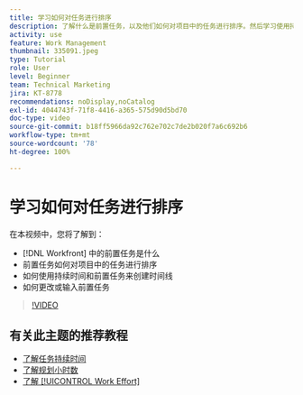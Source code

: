```yaml
---
title: 学习如何对任务进行排序
description: 了解什么是前置任务，以及他们如何对项目中的任务进行排序。然后学习使用持续时间和前置任务来创建时间线。
activity: use
feature: Work Management
thumbnail: 335091.jpeg
type: Tutorial
role: User
level: Beginner
team: Technical Marketing
jira: KT-8778
recommendations: noDisplay,noCatalog
exl-id: 4044743f-71f8-4416-a365-575d90d5bd70
doc-type: video
source-git-commit: b18ff5966da92c762e702c7de2b020f7a6c692b6
workflow-type: tm+mt
source-wordcount: '78'
ht-degree: 100%

---
```


# 学习如何对任务进行排序

在本视频中，您将了解到：

* [!DNL  Workfront] 中的前置任务是什么
* 前置任务如何对项目中的任务进行排序
* 如何使用持续时间和前置任务来创建时间线
* 如何更改或输入前置任务

>[!VIDEO](https://video.tv.adobe.com/v/335091/?quality=12&learn=on)

<!---
Learn more urls
There's a lot more you can learn about predecessors, such as dependency type and lag. [!DNL Workfront] recommends getting the basics down first, then pulling those other features into your project planning. If you're curious, here are some articles about additional functionality.
Overview of task predecessors
Create predecessor relationships by chaining tasks
Creating a predecessor relationship on the task list
Overview of lag types
Overview of task dependency types
--->

## 有关此主题的推荐教程

* [了解任务持续时间](/help/manage-work/tasks/understand-task-durations.md)
* [了解规划小时数](/help/manage-work/tasks/understand-planned-hours.md)
* [了解 [!UICONTROL Work Effort]](/help/manage-work/tasks/understand-work-effort.md)
